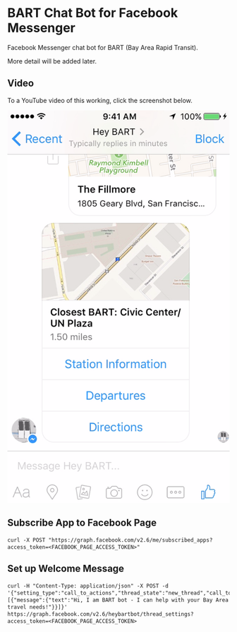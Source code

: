 # BART Chat Bot for Facebook Messenger

Facebook Messenger chat bot for BART (Bay Area Rapid Transit).

More detail will be added later.

## Video

To a YouTube video of this working, click the screenshot below.

[![Hey BART Bot](bart_fb_bot_screenshot.png)](https://www.youtube.com/watch?v=_zUNHfDCsDk "Hey BART Bot")

## Subscribe App to Facebook Page

```
curl -X POST "https://graph.facebook.com/v2.6/me/subscribed_apps?access_token=<FACEBOOK_PAGE_ACCESS_TOKEN>"
```

## Set up Welcome Message

```
curl -H "Content-Type: application/json" -X POST -d '{"setting_type":"call_to_actions","thread_state":"new_thread","call_to_actions":[{"message":{"text":"Hi, I am BART bot - I can help with your Bay Area travel needs!"}}]}' https://graph.facebook.com/v2.6/heybartbot/thread_settings?access_token=<FACEBOOK_PAGE_ACCESS_TOKEN>
```
